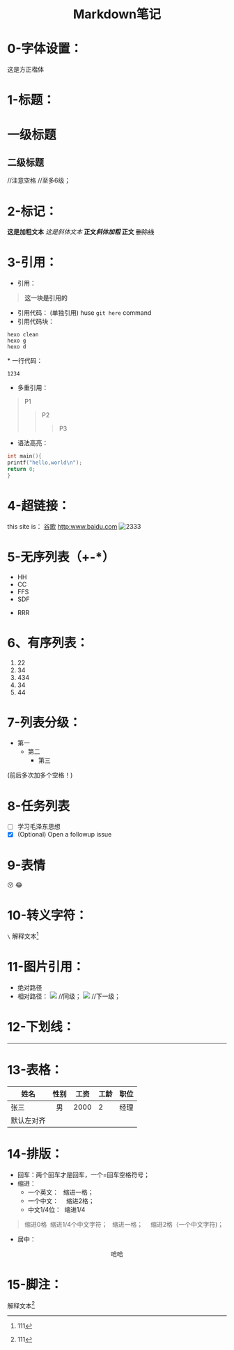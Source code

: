 
<h1 align = "center">Markdown笔记</h1>

# 0-字体设置：
<font face="方正楷体">这是方正楷体</font>

# 1-标题：
# 一级标题
## 二级标题
//注意空格
//至多6级；
	
# 2-标记：
**这是加粗文本**
*这是斜体文本*
**正文*斜体加粗* 正文**
~~删除线~~

# 3-引用：
* 引用：
>**这一块是引用的**
* 引用代码：
(单独引用)
huse `git here` command
* 引用代码块：
```
hexo clean
hexo g
hexo d
```
\* 一行代码：    

    1234


* 多重引用：
>P1
>>P2
>>>P3


* 语法高亮：
```c
int main(){
printf("hello,world\n");
return 0;
}
```

# 4-超链接：
this site is：
[谷歌](www.google.com "这是链接标题,鼠标经过显示内容")
<http:www.baidu.com>
![2333](http://www.xinhuanet.com/photo/2020-04/10/1125835258_15864712089511n.jpg "这是链接标题,鼠标经过显示内容")

# 5-无序列表（+-*）
- HH
- CC
- FFS
- SDF
+ RRR

# 6、有序列表：
1. 22
2. 34
3. 434
4. 34
5. 44



# 7-列表分级：
- 第一         
    - 第二                
         - 第三

(前后多次加多个空格！)


# 8-任务列表

- [ ] 学习毛泽东思想
- [x] \(Optional) Open a followup issue
# 9-表情
:kissing:
:joy:

# 10-转义字符：
`\`
解释文本[^er]

# 11-图片引用：
* 绝对路径
* 相对路径：
    ![](/medias/1.jpg)
    //同级；
    ![](/medias/1.jpg)
    //下一级；
# 12-下划线：
_ _ _

# 13-表格：
|姓名 | 性别 |工资 |工龄|职位
|---|:--:|---|----|-|
|张三|男|2000|2|经理
| 默认左对齐|

# 14-排版：
* 回车：两个回车才是回车，一个=回车空格符号；
* 缩进：
    * 一个英文：
&ensp;缩进一格；
  * 一个中文：
&emsp;缩进2格；
  * 中文1/4位：
&nbsp;缩进1/4


>缩进0格
>&nbsp;缩进1/4个中文字符；
>&ensp;缩进一格；
>&emsp;缩进2格（一个中文字符)；

* 居中：
<div align=center>
哈哈
</div>


# 15-脚注：
解释文本[^er]
[^er]:111


   





